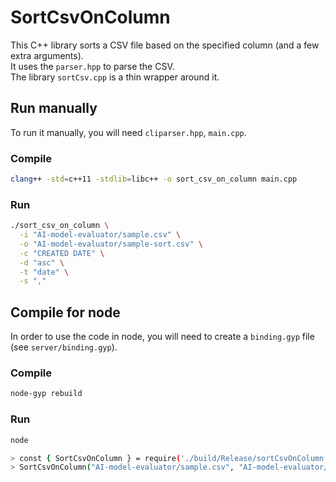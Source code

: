 # SortCsvOnColumn

This C++ library sorts a CSV file based on the specified column (and a few extra arguments).  
It uses the `parser.hpp` to parse the CSV.  
The library `sortCsv.cpp` is a thin wrapper around it.

## Run manually

To run it manually, you will need `cliparser.hpp`, `main.cpp`.

### Compile

```bash
clang++ -std=c++11 -stdlib=libc++ -o sort_csv_on_column main.cpp
```

### Run

```bash
./sort_csv_on_column \
  -i "AI-model-evaluator/sample.csv" \
  -o "AI-model-evaluator/sample-sort.csv" \
  -c "CREATED DATE" \
  -d "asc" \
  -t "date" \
  -s ","
```

## Compile for node

In order to use the code in node, you will need to create a `binding.gyp` file (see `server/binding.gyp`).

### Compile

```bash
node-gyp rebuild
```

### Run

```bash
node

> const { SortCsvOnColumn } = require('./build/Release/sortCsvOnColumn');
> SortCsvOnColumn("AI-model-evaluator/sample.csv", "AI-model-evaluator/sample-sort.csv", "CREATED DATE", "asc", "date", ",");
```
